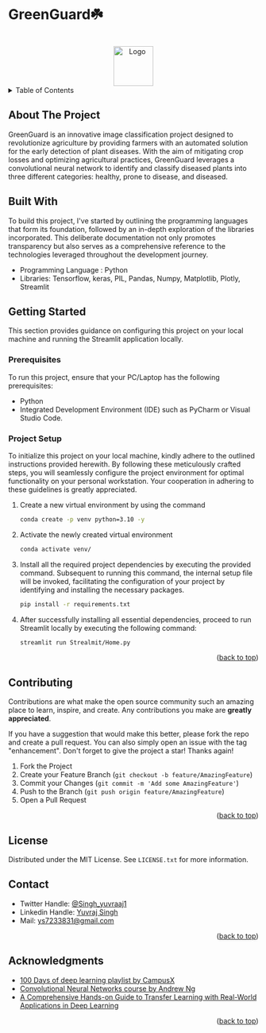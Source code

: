 # GreenGuard☘️


<a name="readme-top"></a>




<!-- PROJECT LOGO -->
<br />
<div align="center">
  <a href="https://github.com/othneildrew/Best-README-Template">
    <img src="images/logo.png" alt="Logo" width="80" height="80">
  </a>
</div>



<!-- TABLE OF CONTENTS -->
<details>
  <summary>Table of Contents</summary>
  <ol>
    <li><a href="#about-the-project">About The Project</a></li>
   <li><a href="#built-with">Built With</a></li>
    <li>
      <a href="#getting-started">Getting Started</a>
      <ul>
        <li><a href="#prerequisites">Prerequisites</a></li>
        <li><a href="#installation">Installation</a></li>
      </ul>
    </li>
    <li><a href="#contributing">Contributing</a></li>
    <li><a href="#license">License</a></li>
    <li><a href="#contact">Contact</a></li>
    <li><a href="#acknowledgments">Acknowledgments</a></li>
  </ol>
</details>


<!-- ABOUT THE PROJECT -->
## About The Project

GreenGuard is an innovative image classification project designed to revolutionize agriculture by providing farmers with an automated solution for the early detection of plant diseases. With the aim of mitigating crop losses and optimizing agricultural practices, GreenGuard leverages a convolutional neural network to identify and classify diseased plants into three different categories: healthy, prone to disease, and diseased.



## Built With
To build this project, I've started by outlining the programming languages that form its foundation, followed by an in-depth exploration of the libraries incorporated. This deliberate documentation not only promotes transparency but also serves as a comprehensive reference to the technologies leveraged throughout the development journey. 

- Programming Language : Python
- Libraries: Tensorflow, keras, PIL, Pandas, Numpy, Matplotlib, Plotly, Streamlit



<!-- GETTING STARTED -->
## Getting Started
This section provides guidance on configuring this project on your local machine and running the Streamlit application locally.
### Prerequisites
To run this project, ensure that your PC/Laptop has the following prerequisites:
- Python
- Integrated Development Environment (IDE) such as PyCharm or Visual Studio Code.

### Project Setup

To initialize this project on your local machine, kindly adhere to the outlined instructions provided herewith. By following these meticulously crafted steps, you will seamlessly configure the project environment for optimal functionality on your personal workstation. Your cooperation in adhering to these guidelines is greatly appreciated.

1. Create a new virtual environment by using the command
   ```sh
   conda create -p venv python=3.10 -y
   ```
2. Activate the newly created virtual environment
   ```sh
   conda activate venv/
   ```
3. Install all the required project dependencies by executing the provided command. Subsequent to running this command, the internal setup file will be invoked, facilitating the configuration of your project by identifying and installing the necessary packages.
   ```sh
   pip install -r requirements.txt
   ```
4. After successfully installing all essential dependencies, proceed to run Streamlit locally by executing the following command:
   ```sh
   streamlit run Strealmit/Home.py
   ```
<p align="right">(<a href="#readme-top">back to top</a>)</p>



<!-- CONTRIBUTING -->
## Contributing

Contributions are what make the open source community such an amazing place to learn, inspire, and create. Any contributions you make are **greatly appreciated**.

If you have a suggestion that would make this better, please fork the repo and create a pull request. You can also simply open an issue with the tag "enhancement".
Don't forget to give the project a star! Thanks again!

1. Fork the Project
2. Create your Feature Branch (`git checkout -b feature/AmazingFeature`)
3. Commit your Changes (`git commit -m 'Add some AmazingFeature'`)
4. Push to the Branch (`git push origin feature/AmazingFeature`)
5. Open a Pull Request

<p align="right">(<a href="#readme-top">back to top</a>)</p>



<!-- LICENSE -->
## License

Distributed under the MIT License. See `LICENSE.txt` for more information.


<!-- CONTACT -->
## Contact
- Twitter Handle: [@Singh_yuvraaj1](https://twitter.com/Singh_yuvraaj1)
- Linkedin Handle: [Yuvraj Singh](https://www.linkedin.com/in/yuvraj-singh-a4430a215/)
- Mail: [ys7233831@gmail.com](mailto:ys7233831@gmail.com)



<p align="right">(<a href="#readme-top">back to top</a>)</p>



<!-- ACKNOWLEDGMENTS -->
## Acknowledgments



* [100 Days of deep learning playlist by CampusX](https://www.youtube.com/watch?v=2dH_qjc9mFg&list=PLKnIA16_RmvYuZauWaPlRTC54KxSNLtNn)
* [Convolutional Neural Networks course by Andrew Ng](https://www.coursera.org/learn/convolutional-neural-networks)
* [A Comprehensive Hands-on Guide to Transfer Learning with Real-World Applications in Deep Learning](https://towardsdatascience.com/a-comprehensive-hands-on-guide-to-transfer-learning-with-real-world-applications-in-deep-learning-212bf3b2f27a)

<p align="right">(<a href="#readme-top">back to top</a>)</p>

